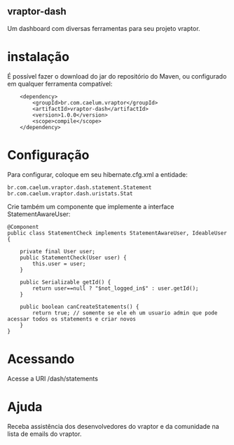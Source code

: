 ## vraptor-dash

Um dashboard com diversas ferramentas para seu projeto vraptor.

# instalação

É possível fazer o download do jar do repositório do Maven, ou configurado em qualquer ferramenta compatível:

		<dependency>
			<groupId>br.com.caelum.vraptor</groupId>
			<artifactId>vraptor-dash</artifactId>
			<version>1.0.0</version>
			<scope>compile</scope>
		</dependency>


# Configuração

Para configurar, coloque em seu hibernate.cfg.xml a entidade:

	br.com.caelum.vraptor.dash.statement.Statement
	br.com.caelum.vraptor.dash.uristats.Stat
	
Crie também um componente que implemente a interface StatementAwareUser:

	@Component
	public class StatementCheck implements StatementAwareUser, IdeableUser {
	
		private final User user;
		public StatementCheck(User user) {
			this.user = user;
		}

		public Serializable getId() {
			return user==null ? "$not_logged_in$" : user.getId();
		}
	
		public boolean canCreateStatements() {
			return true; // somente se ele eh um usuario admin que pode acessar todos os statements e criar novos
		}
	}

# Acessando

Acesse a URI /dash/statements

# Ajuda

Receba assistência dos desenvolvedores do vraptor e da comunidade na lista de emails do vraptor.
